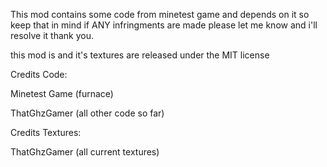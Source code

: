 This mod contains some code from minetest game and depends on it so keep that in mind 
if ANY infringments are made please let me know and i'll resolve it
thank you.

this mod is and it's textures are released under the MIT license



Credits Code:

Minetest Game (furnace) 

ThatGhzGamer  (all other code so far) 



Credits Textures:

ThatGhzGamer (all current textures)
